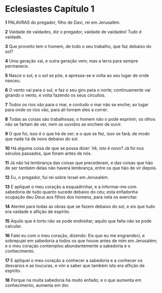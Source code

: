# Eclesiastes Capítulo 1

**1** 	PALAVRAS do pregador, filho de Davi, rei em Jerusalém.

**2** 	Vaidade de vaidades, diz o pregador, vaidade de vaidades! Tudo é vaidade.

**3** 	Que proveito tem o homem, de todo o seu trabalho, que faz debaixo do sol?

**4** 	Uma geração vai, e outra geração vem; mas a terra para sempre permanece.

**5** 	Nasce o sol, e o sol se põe, e apressa-se e volta ao seu lugar de onde nasceu.

**6** 	O vento vai para o sul, e faz o seu giro para o norte; continuamente vai girando o vento, e volta fazendo os seus circuitos.

**7** 	Todos os rios vão para o mar, e contudo o mar não se enche; ao lugar para onde os rios vão, para ali tornam eles a correr.

**8** 	Todas as coisas são trabalhosas; o homem não o pode exprimir; os olhos não se fartam de ver, nem os ouvidos se enchem de ouvir.

**9** 	O que foi, isso é o que há de ser; e o que se fez, isso se fará; de modo que nada há de novo debaixo do sol.

**10** 	Há alguma coisa de que se possa dizer: Vê, isto é novo? Já foi nos séculos passados, que foram antes de nós.

**11** 	Já não há lembrança das coisas que precederam, e das coisas que hão de ser também delas não haverá lembrança, entre os que hão de vir depois.

**12** 	Eu, o pregador, fui rei sobre Israel em Jerusalém.

**13** 	E apliquei o meu coração a esquadrinhar, e a informar-me com sabedoria de tudo quanto sucede debaixo do céu; esta enfadonha ocupação deu Deus aos filhos dos homens, para nela os exercitar.

**14** 	Atentei para todas as obras que se fazem debaixo do sol, e eis que tudo era vaidade e aflição de espírito.

**15** 	Aquilo que é torto não se pode endireitar; aquilo que falta não se pode calcular.

**16** 	Falei eu com o meu coração, dizendo: Eis que eu me engrandeci, e sobrepujei em sabedoria a todos os que houve antes de mim em Jerusalém; e o meu coração contemplou abundantemente a sabedoria e o conhecimento.

**17** 	E apliquei o meu coração a conhecer a sabedoria e a conhecer os desvarios e as loucuras, e vim a saber que também isto era aflição de espírito.

**18** 	Porque na muita sabedoria há muito enfado; e o que aumenta em conhecimento, aumenta em dor.


